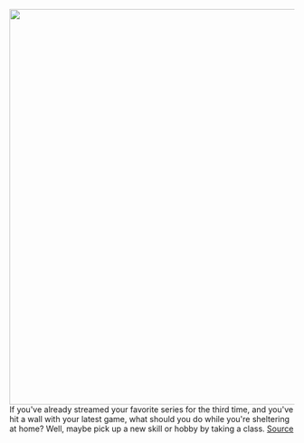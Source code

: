 <img src='https://cdn.vox-cdn.com/thumbor/IJFMj5cIfxb5Zkd0IP6COWer5Yg=/0x0:1024x681/1200x800/filters:focal(431x260:593x422)/cdn.vox-cdn.com/uploads/chorus_image/image/66754009/1325679740_14399d8c18_b.1419979217.0.jpg' width='700px' /><br/>
If you've already streamed your favorite series for the third time, and you've hit a wall with your latest game, what should you do while you're sheltering at home? Well, maybe pick up a new skill or hobby by taking a class.
<a href='https://www.theverge.com/21227892/online-classes-free-college-skill-coursera-udemy-edx-harvard-skillshare'> Source <a/>
